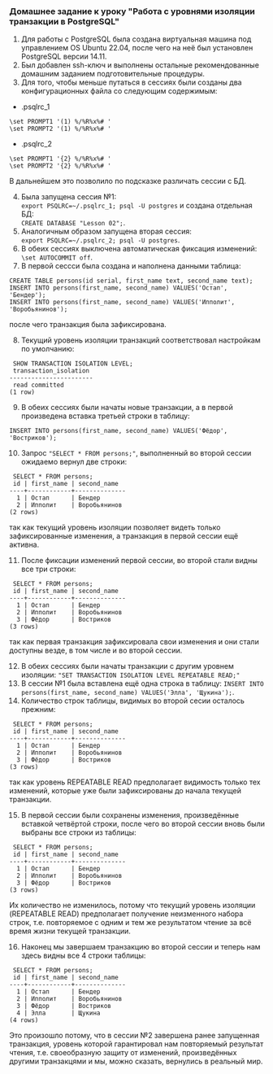 ### Домашнее задание к уроку "Работа с уровнями изоляции транзакции в PostgreSQL"

1. Для работы с PostgreSQL была создана виртуальная машина под управлением OS Ubuntu 22.04, после чего на неё был установлен PostgreSQL версии 14.11.
2. Был добавлен ssh-ключ и выполнены остальные рекомендованные домашним заданием подготовительные процедуры.
3. Для того, чтобы меньше путаться в сессиях были созданы два конфигурационных файла со следующим содержимым: 
- .psqlrc_1
```
\set PROMPT1 '(1) %/%R%x%# '
\set PROMPT2 '(1) %/%R%x%# '
```
- .psqlrc_2
```
\set PROMPT1 '{2} %/%R%x%# '
\set PROMPT2 '{2} %/%R%x%# '
```
В дальнейшем это позволило по подсказке различать сессии с БД.

4. Была запущена сессия №1: \
`export PSQLRC=~/.psqlrc_1; psql -U postgres` и создана отдельная БД: \
 `CREATE DATABASE "Lesson 02";`.
5. Аналогичным образом запущена вторая сессия: \
 `export PSQLRC=~/.psqlrc_2; psql -U postgres`.
6. В обеих сессиях выключена автоматическая фиксация изменений: `\set AUTOCOMMIT off`.
7. В первой сессси была создана и наполнена данными таблица:
```
CREATE TABLE persons(id serial, first_name text, second_name text); 
INSERT INTO persons(first_name, second_name) VALUES('Остап', 'Бендер'); 
INSERT INTO persons(first_name, second_name) VALUES('Ипполит', 'Воробьянинов'); 
```
после чего транзакция была зафиксирована.

8. Текущий уровень изоляции транзакций соответствовал настройкам по умолчанию:
```
 SHOW TRANSACTION ISOLATION LEVEL;
 transaction_isolation
-----------------------
 read committed
(1 row)
```

9. В обеих сессиях были начаты новые транзакции, а в первой произведена вставка третьей строки в таблицу:
```
INSERT INTO persons(first_name, second_name) VALUES('Фёдор', 'Востриков'); 
```

10. Запрос `"SELECT * FROM persons;"`,  выполненный во второй сессии ожидаемо вернул две строки:
```
 SELECT * FROM persons;
 id | first_name | second_name
----+------------+--------------
  1 | Остап      | Бендер
  2 | Ипполит    | Воробьянинов
(2 rows)
```
так как текущий уровень изоляции позволяет видеть только зафиксированные изменения, а транзакция в первой сессии ещё активна.

11. После фиксации изменений первой сессии, во второй стали видны все три строки:
```
 SELECT * FROM persons;
 id | first_name | second_name
----+------------+--------------
  1 | Остап      | Бендер
  2 | Ипполит    | Воробьянинов
  3 | Фёдор      | Востриков
(3 rows)
```
так как первая транзакция зафиксировала свои изменения и они стали доступны везде, в том числе и во второй сессии.

12. В обеих сессиях были начаты транзакции с другим уровнем изоляции: `"SET TRANSACTION ISOLATION LEVEL REPEATABLE READ;"`
13. В сессии №1 была вставлена ещё одна строка в таблицу: `INSERT INTO persons(first_name, second_name) VALUES('Элла', 'Щукина');`.
14. Количество строк таблицы, видимых во второй сесии осталось прежним:
```
 SELECT * FROM persons;
 id | first_name | second_name
----+------------+--------------
  1 | Остап      | Бендер
  2 | Ипполит    | Воробьянинов
  3 | Фёдор      | Востриков
(3 rows)
```
так как уровень REPEATABLE READ предполагает видимость только тех изменений, которые уже были зафиксированы до начала текущей транзакции.

15. В первой сессии были сохранены изменения, произведённые вставкой четвёртой строки, после чего во второй сессии вновь были выбраны все строки из таблицы:
```
 SELECT * FROM persons;
 id | first_name | second_name
----+------------+--------------
  1 | Остап      | Бендер
  2 | Ипполит    | Воробьянинов
  3 | Фёдор      | Востриков
(3 rows)
```
Их количество не изменилось, потому что текущий уровень изоляции (REPEATABLE READ) предполагает получение неизменного набора строк, т.е. повторяемое с одним и тем же результатом чтение за всё время жизни текущей транзакции. 

16. Наконец мы завершаем транзакцию во второй сессии и теперь нам здесь видны все 4 строки таблицы:
```
 SELECT * FROM persons;
 id | first_name | second_name
----+------------+--------------
  1 | Остап      | Бендер
  2 | Ипполит    | Воробьянинов
  3 | Фёдор      | Востриков
  4 | Элла       | Щукина
(4 rows)
```
Это произошло потому, что в сессии №2 завершена ранее запущенная транзакция, уровень которой гарантировал нам повторяемый результат чтения, т.е. своеобразную защиту от изменений, произведённых другими транзакцями и мы, можно сказать, вернулись в реальный мир.
